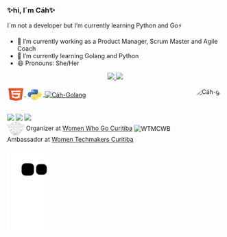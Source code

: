 ### ✨hi, I´m Cáh✨

I´m not a developer but I’m currently learning Python and Go⚡

- 🔭 I’m currently working as a Product Manager, Scrum Master and Agile Coach
- 🌱 I’m currently learning Golang and Python
- 😄 Pronouns: She/Her


<div align="center">
  <a href="https://github.com/c-caaah">
  <img height="170em" src="https://github-readme-stats.vercel.app/api?username=c-caaah&show_icons=true&theme=material-palenight&include_all_commits=true&count_private=true"/>
  <img height="170em" src="https://github-readme-stats.vercel.app/api/top-langs/?username=c-caaah&layout=compact&langs_count=7&theme=material-palenight"/>
</div>

<div style="display: inline_block"><br>
  <img align="right" alt="Cáh-gif" height="150" style="border-radius: 50px;" src="https://i.picasion.com/pic91/c9cf5c3823489fc52e66bcc7c0bcd0df.gif">
  <img align="center" alt="Cáh-HTML" height="30" width="40" src="https://raw.githubusercontent.com/devicons/devicon/master/icons/html5/html5-original.svg">
  <img align="center" alt="Cáh-Python" height="30" width="40" src="https://raw.githubusercontent.com/devicons/devicon/master/icons/python/python-original.svg">
  <img align="center" alt="Cáh-Golang" height="30" width="40" src="https://cdn.jsdelivr.net/gh/devicons/devicon/icons/go/go-original.svg">

##

</div>

<div> 
  <a href = "mailto:carolinedacosta.c@gmail.com"><img src="https://img.shields.io/badge/-Gmail-%23333?style=for-the-badge&logo=gmail&logoColor=white" target="_blank" ></a>
  <a href="https://www.linkedin.com/in/caroline-costa-34238b87/" target="_blank"><img src="https://img.shields.io/badge/-LinkedIn-%230077B5?style=for-the-badge&logo=linkedin&logoColor=white" target="_blank"></a> 
  <a href="https://www.twitter.com/calmacah/" target="_blank"><img src="https://img.shields.io/badge/Twitter-1DA1F2?style=for-the-badge&logo=twitter&logoColor=white" target="_blank"></a> 
  </div>
  
  <div>
   <img align="center" alt="WWGCWB" height="32" width="40" src="https://github.com/c-caaah/c-caaah/blob/main/wwgcwb.png"> Organizer at <a href = "https://twitter.com/womenwhogocwb">Women Who Go Curitiba</a>
      <img align="center" alt="WTMCWB" height="32" width="40" src="https://papercallio-production.s3.amazonaws.com/uploads/event/logo/255/WT_logo_vertical_pos.png"> Ambassador at <a href = "https://twitter.com/WTMCuritiba">Women Techmakers Curitiba</a>

![Snake animation](https://github.com/c-caaah/c-caaah/blob/output/github-contribution-grid-snake.svg)
 
</div>


<!--
**c-caaah/c-caaah** is a ✨ _special_ ✨ repository because its `README.md` (this file) appears on your GitHub profile.

Here are some ideas to get you started:



- 👯 I’m looking to collaborate on ...
- 🤔 I’m looking for help with ...
- 💬 Ask me about ...
- 📫 How to reach me: ...
- ⚡ Fun fact: ...
-->
